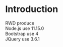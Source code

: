 # Introduction
RWD produce </br>
Node.js use 11.15.0 </br>
Bootstrap use 4 </br>
JQuery use 3.6.1 </br>